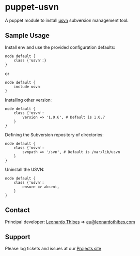 puppet-usvn
===========

A puppet module to install [usvn](https://github.com/usvn/usvn) subversion management tool.

## Sample Usage
Install env and use the provided configuration defaults:
```puppet
node default {
	class {'usvn':}
}
```
or
```puppet
node default {
	include usvn
}
```

Installing other version:
```puppet
node default {
	class {'usvn':
		version => '1.0.6', # Default is 1.0.7
	}
}
```

Defining the Subversion repository of directories:
```puppet
node default {
	class {'usvn':
		svnpath => '/svn', # Default is /var/lib/usvn
	}
}
```

Uninstall the USVN:
```puppet
node default {
	class {'usvn':
		ensure => absent,
	}
}
```

Contact
-------

Principal developer:
	[Leonardo Thibes](http://leonardothibes.com) => [eu@leonardothibes.com](mailto:eu@leonardothibes.com)

Support
-------

Please log tickets and issues at our [Projects site](https://github.com/leonardothibes/puppet-env/issues)
